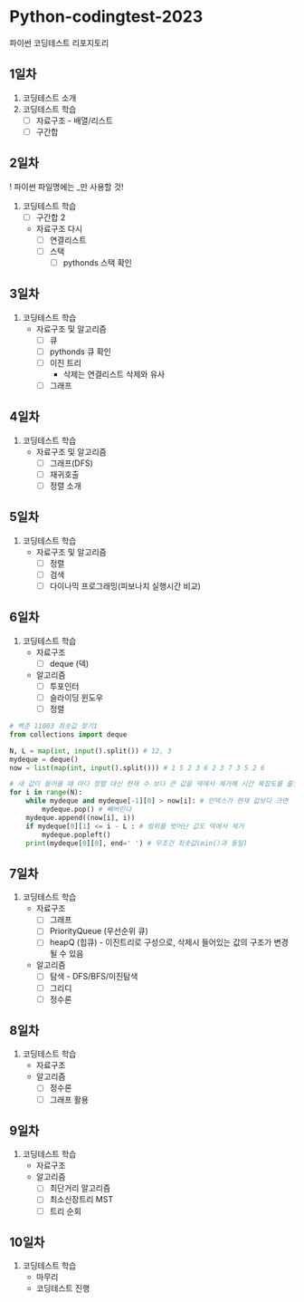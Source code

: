 # Python-codingtest-2023
파이썬 코딩테스트 리포지토리

## 1일차
1. 코딩테스트 소개
2. 코딩테스트 학습
    - [ ] 자료구조 - 배열/리스트
    - [ ] 구간합

## 2일차
! 파이썬 파일명에는 _만 사용할 것!

1. 코딩테스트 학습
    - [ ] 구간합 2
    - 자료구조 다시
        - [ ] 연결리스트
        - [ ] 스택
            - [ ] pythonds 스택 확인

## 3일차
1. 코딩테스트 학습
    - 자료구조 및 알고리즘
        - [ ] 큐
        - [ ] pythonds 큐 확인
        - [ ] 이진 트리
            - 삭제는 연결리스트 삭제와 유사
        - [ ] 그래프

## 4일차
1. 코딩테스트 학습
    - 자료구조 및 알고리즘
        - [ ] 그래프(DFS)
        - [ ] 재귀호출
        - [ ] 정렬 소개

## 5일차
1. 코딩테스트 학습
    - 자료구조 및 알고리즘
        - [ ] 정렬
        - [ ] 검색
        - [ ] 다이나믹 프로그래밍(피보나치 실행시간 비교)

## 6일차
1. 코딩테스트 학습
    - 자료구조
        - [ ] deque (덱)
    - 알고리즘
        - [ ] 투포인터
        - [ ] 슬라이딩 윈도우
        - [ ] 정렬
```python
# 백준 11003 최솟값 찾기1
from collections import deque

N, L = map(int, input().split()) # 12, 3
mydeque = deque()
now = list(map(int, input().split())) # 1 5 2 3 6 2 3 7 3 5 2 6

# 새 값이 들어올 때 마다 정렬 대신 현재 수 보다 큰 값을 덱에서 제거해 시간 복잡도를 줄임
for i in range(N):
    while mydeque and mydeque[-1][0] > now[i]: # 인덱스가 현재 값보다 크면
        mydeque.pop() # 빼버린다
    mydeque.append((now[i], i))
    if mydeque[0][1] <= i - L : # 범위를 벗어난 값도 덱에서 제거
        mydeque.popleft()
    print(mydeque[0][0], end=' ') # 무조건 최솟값(min()과 동일)
```

## 7일차
1. 코딩테스트 학습
    - 자료구조
        - [ ] 그래프
        - [ ] PriorityQueue (우선순위 큐)
        - [ ] heapQ (힙큐) - 이진트리로 구성으로, 삭제시 들어있는 값의 구조가 변경될 수 있음
    - 알고리즘
        - [ ] 탐색 - DFS/BFS/이진탐색
        - [ ] 그리디
        - [ ] 정수론

## 8일차
1. 코딩테스트 학습
    - 자료구조
    - 알고리즘
        - [ ] 정수론
        - [ ] 그래프 활용

## 9일차
1. 코딩테스트 학습
    - 자료구조
    - 알고리즘
        - [ ] 최단거리 알고리즘
        - [ ] 최소신장트리 MST
        - [ ] 트리 순회

## 10일차
1. 코딩테스트 학습
    - 마무리
    - 코딩테스트 진행